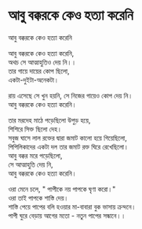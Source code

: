 # আবু বক্করকে কেও হত্যা করেনি

আবু বক্করকে কেও হত্যা করেনি

আবু বক্করকে কেও হত্যা করেনি,  
অথচ সে আত্মাহুতিও দেয় নি।।  
তার গায়ে দায়ের কোপ ছিলো,  
একটা-দুইটা-অনেকটা।

রায় এসেছে সে খুন হয়নি, সে নিজের গায়েও কোপ দেয় নি।  
আবু বক্করকে কেও হত্যা করেনি।

তার মরদেহ মাঠে পড়েছিলো উপুড় হয়ে,  
শিশিরে সিক্ত ছিলো দেহ।  
সবুজ ঘাসে লাল রক্তের দ্বারা জমাট কালো হয়ে গিয়েছিলো,  
পিপিলিকাদের একটা দল তার জমাট রক্ত ঘিরে রেখেছিলো।  
আবু বক্কর মরে পড়েছিলো,  
সে আত্মাহুতি দেয় নি,  
আবু বক্করকে কেও হত্যা করেনি।

ওরা মেনে চলে, " পাপীকে নয় পাপকে ঘৃণা করো।"  
ওরা তাই পাপকে শাস্তি দেয়।  
শাস্তি পেয়ে পাপের বলি হওয়ার মা-বাবারা বুক ভাসায় ক্রন্দনে।  
পাপী ঘুরে বেড়ায় আগের মতো - নতুন পাপের সন্ধানে।।

